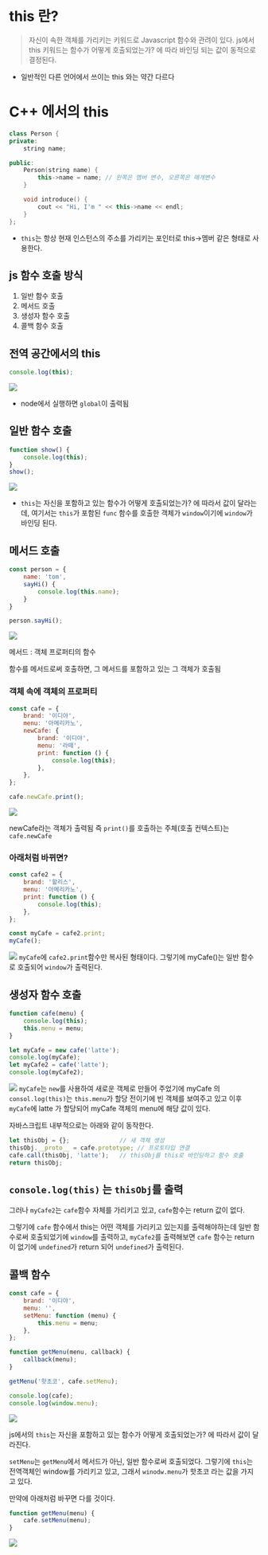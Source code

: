 # this 란?
> 자신이 속한 객체를 가리키는 키워드로 Javascript 함수와 관려이 있다.
> js에서 this 키워드는 함수가 어떻게 호출되었는가? 에 따라 바인딩 되는 값이 동적으로 결정된다.

- 일반적인 다른 언어에서 쓰이는 this 와는 약간 다르다
# C++ 에서의 this
```c++
class Person {
private:
    string name;

public:
    Person(string name) {
        this->name = name; // 왼쪽은 멤버 변수, 오른쪽은 매개변수
    }

    void introduce() {
        cout << "Hi, I'm " << this->name << endl;
    }
};
```

- `this`는 항상 현재 인스턴스의 주소를 가리키는 포인터로 this->멤버 같은 형태로 사용한다.
## js 함수 호출 방식
1. 일반 함수 호출
2. 메서드 호출
3. 생성자 함수 호출
4. 콜백 함수 호출

## 전역 공간에서의 this
```js
console.log(this);
```
![](https://i.imgur.com/sBNovrY.png)
- node에서 실행하면 `global`이 출력됨

## 일반 함수 호출
```js
function show() {
    console.log(this);
}
show();
```
![](https://i.imgur.com/sBNovrY.png)
- `this`는 자신을 포함하고 있는 함수가 어떻게 호출되었는가? 에 따라서 값이 달라는데, 여기서는 `this`가 포함된 `func` 함수를 호출한 객체가 `window`이기에 `window`가 바인딩 된다.
## 메서드 호출
```js
const person = {
    name: 'tom',
    sayHi() {
        console.log(this.name);
    }
}

person.sayHi();
```
![](https://i.imgur.com/LI455yO.png)

메서드 : 객체 프로퍼티의 함수

함수를 메서드로써 호출하면, 그 메서드를 포함하고 있는 그 객체가 호출됨

### 객체 속에 객체의 프로퍼티
```js
const cafe = {
    brand: '이디야',
    menu: '아메리카노',
    newCafe: {
        brand: '이디야',
        menu: '라떼',
        print: function () {
            console.log(this);
        },
    },
};

cafe.newCafe.print();
```
![](https://i.imgur.com/XOcxRxs.png)

newCafe라는 객체가 출력됨
즉 `print()`를 호출하는 주체(호출 컨텍스트)는 `cafe.newCafe`

### 아래처럼 바뀌면?
```js
const cafe2 = {
    brand: '할리스',
    menu: '아메리카노',
    print: function () {
        console.log(this);
    },
};

const myCafe = cafe2.print;
myCafe();
```
![](https://i.imgur.com/LIUTz3O.png)
`myCafe`에 `cafe2.print`함수만 복사된 형태이다.
그렇기에 myCafe()는 일반 함수로 호출되어 `window`가 출력된다.

## 생성자 함수 호출
```js
function cafe(menu) {
    console.log(this);
    this.menu = menu;
}

let myCafe = new cafe('latte');
console.log(myCafe);
let myCafe2 = cafe('latte');
console.log(myCafe2);
```
![](https://i.imgur.com/DKVhAi7.png)
`myCafe`는 `new`를 사용하여 새로운 객체로 만들어 주었기에 myCafe 의`consol.log(this)`는 `this.menu`가 할당 전이기에 빈 객체를 보여주고 있고
이후 `myCafe`에 latte 가 할당되어 myCafe 객체의 menu에 해당 값이 있다.

자바스크립트 내부적으로는 아래와 같이 동작한다.
```js
let thisObj = {};              // 새 객체 생성
thisObj.__proto__ = cafe.prototype; // 프로토타입 연결
cafe.call(thisObj, 'latte');   // thisObj를 this로 바인딩하고 함수 호출
return thisObj;
```

`console.log(this)` 는 `thisObj`를 출력
- 

그러나 `myCafe2`는 `cafe`함수 자체를 가리키고 있고, `cafe`함수는 return 값이 없다.

그렇기에 `cafe` 함수에서 this는 어떤 객체를 가리키고 있는지를 출력해야하는데 일반 함수로써 호출되었기에 `window`를 출력하고, `myCafe2`를 출력해보면 `cafe` 함수는 return 이 없기에 `undefined`가 return 되어 `undefined`가 출력된다.


## 콜백 함수
```js
const cafe = {
    brand: '이디야',
    menu: '',
    setMenu: function (menu) {
        this.menu = menu;
    },
};

function getMenu(menu, callback) {
    callback(menu);
}

getMenu('핫초코', cafe.setMenu);

console.log(cafe);
console.log(window.menu);
```

![](https://i.imgur.com/IfoCK2o.png)

js에서의 `this`는 자신을 포함하고 있는 함수가 어떻게 호출되었는가? 에 따라서 값이 달라진다.

`setMenu`는 `getMenu`에서 메서드가 아닌, 일반 함수로써 호출되었다.
그렇기에 `this`는 전역객체인 window를 가리키고 있고, 그래서 `winodw.menu`가 핫초코 라는 값을 가지고 있다.

만약에 아래처럼 바꾸면 다를 것이다.
```js
function getMenu(menu) {
    cafe.setMenu(menu);
}
```
![](https://i.imgur.com/DcOpnND.png)
